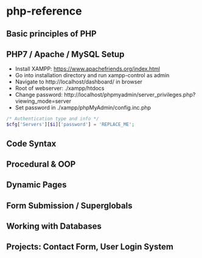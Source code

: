 # php-reference

## Basic principles of PHP

## PHP7 / Apache / MySQL Setup

- Install XAMPP: https://www.apachefriends.org/index.html
- Go into installation directory and run xampp-control as admin
- Navigate to http://localhost/dashboard/ in browser
- Root of webserver: ./xampp/htdocs
- Change password: http://localhost/phpmyadmin/server_privileges.php?viewing_mode=server
- Set password in ./xampp/phpMyAdmin/config.inc.php

```php
/* Authentication type and info */
$cfg['Servers'][$i]['password'] = 'REPLACE_ME';
```

## Code Syntax

## Procedural & OOP

## Dynamic Pages

## Form Submission / Superglobals

## Working with Databases

## Projects: Contact Form, User Login System
